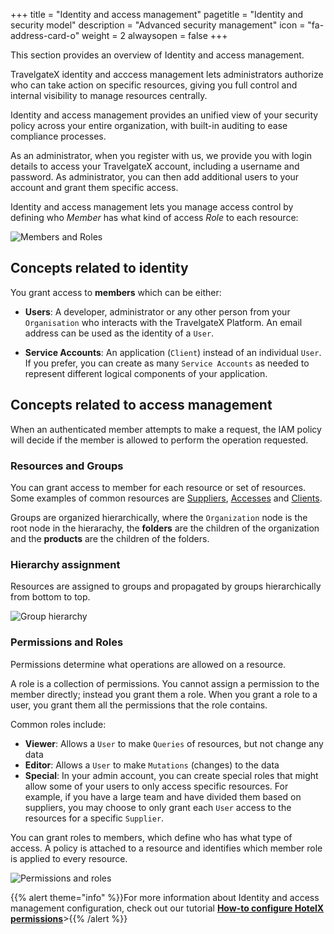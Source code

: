 +++
title = "Identity and access management"
pagetitle = "Identity and security model"
description = "Advanced security management"
icon = "fa-address-card-o"
weight = 2
alwaysopen = false
+++

This section provides an overview of Identity and access management.

TravelgateX identity and acccess management lets administrators authorize who can take action on specific resources, giving you full control and internal visibility to manage resources centrally.

Identity and access management provides an unified view of your security policy across your entire organization, with built-in auditing to ease compliance processes.

As an administrator, when you register with us, we provide you with login details to access your TravelgateX account, including a username and password. As administrator, you can then add additional users to your account and grant them specific access.

Identity and access management lets you manage access control by defining who _Member_ has what kind of access _Role_ to each resource:

![Members and Roles](./../images/members-roles.svg "Members and Roles")

## Concepts related to identity
You grant access to **members** which can be either:

- **Users**: A developer, administrator or any other person from your `Organisation` who interacts with the TravelgateX Platform. An email address can be used as the identity of a `User`.

- **Service Accounts**: An application (`Client`) instead of an individual `User`. If you prefer, you can create as many `Service Accounts` as needed to represent different logical components of your application.

## Concepts related to access management
When an authenticated member attempts to make a request, the IAM policy will decide if the member is allowed to perform the operation requested.

### Resources and Groups
You can grant access to member for each resource or set of resources. Some examples of common resources are [Suppliers](/admin/concepts/common-resources/), [Accesses](/admin/concepts/common-resources/) and [Clients](/admin/concepts/common-resources/).

Groups are organized hierarchically, where the `Organization` node is the root node in the hierarachy, the **folders** are the children of the organization and the **products** are the children of the folders.

### Hierarchy assignment

Resources are assigned to groups and propagated by groups hierarchically from bottom to top.

![Group hierarchy](./../images/groups-hierarchy.svg "Groups hierarchy")

### Permissions and Roles

Permissions determine what operations are allowed on a resource.

A role is a collection of permissions. You cannot assign a permission to the member directly; instead you grant them a role. When you grant a role to a user, you grant them all the permissions that the role contains.

Common roles include:
- **Viewer**: Allows a `User` to make `Queries` of resources, but not change any data
- **Editor**: Allows a `User` to make `Mutations` (changes) to the data
- **Special**: In your admin account, you can create special roles that might allow some of your users to only access specific resources. For example, if you have a large team and have divided them based on suppliers, you may choose to only grant each `User` access to the resources for a specific `Supplier`.

You can grant roles to members, which define who has what type of access. A policy is attached to a resource and identifies which member role is applied to every resource.

![Permissions and roles](./../images/permissions-roles.svg "Permissions and roles")

{{% alert theme="info" %}}For more information about Identity and access management configuration, check out our tutorial [**How-to configure HotelX permissions**](/travelgatex/tutorials/howto-configure-permissions/)>{{% /alert %}}

